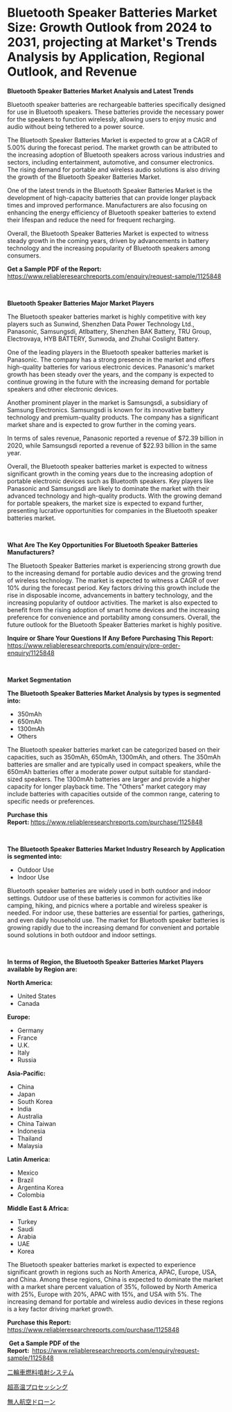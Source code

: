 <p><h1>Bluetooth Speaker Batteries Market Size: Growth Outlook from 2024 to 2031, projecting at Market's Trends Analysis by Application, Regional Outlook, and Revenue</h1></p><p><strong>Bluetooth Speaker Batteries Market Analysis and Latest Trends</strong></p>
<p><p>Bluetooth speaker batteries are rechargeable batteries specifically designed for use in Bluetooth speakers. These batteries provide the necessary power for the speakers to function wirelessly, allowing users to enjoy music and audio without being tethered to a power source.</p><p>The Bluetooth Speaker Batteries Market is expected to grow at a CAGR of 5.00% during the forecast period. The market growth can be attributed to the increasing adoption of Bluetooth speakers across various industries and sectors, including entertainment, automotive, and consumer electronics. The rising demand for portable and wireless audio solutions is also driving the growth of the Bluetooth Speaker Batteries Market.</p><p>One of the latest trends in the Bluetooth Speaker Batteries Market is the development of high-capacity batteries that can provide longer playback times and improved performance. Manufacturers are also focusing on enhancing the energy efficiency of Bluetooth speaker batteries to extend their lifespan and reduce the need for frequent recharging.</p><p>Overall, the Bluetooth Speaker Batteries Market is expected to witness steady growth in the coming years, driven by advancements in battery technology and the increasing popularity of Bluetooth speakers among consumers.</p></p>
<p><strong>Get a Sample PDF of the Report:&nbsp;</strong> <a href="https://www.reliableresearchreports.com/enquiry/request-sample/1125848">https://www.reliableresearchreports.com/enquiry/request-sample/1125848</a></p>
<p>&nbsp;</p>
<p><strong>Bluetooth Speaker Batteries Major Market Players</strong></p>
<p><p>The Bluetooth speaker batteries market is highly competitive with key players such as Sunwind, Shenzhen Data Power Technology Ltd., Panasonic, Samsungsdi, Atlbattery, Shenzhen BAK Battery, TRU Group, Electrovaya, HYB BATTERY, Sunwoda, and Zhuhai Coslight Battery.</p><p>One of the leading players in the Bluetooth speaker batteries market is Panasonic. The company has a strong presence in the market and offers high-quality batteries for various electronic devices. Panasonic's market growth has been steady over the years, and the company is expected to continue growing in the future with the increasing demand for portable speakers and other electronic devices.</p><p>Another prominent player in the market is Samsungsdi, a subsidiary of Samsung Electronics. Samsungsdi is known for its innovative battery technology and premium-quality products. The company has a significant market share and is expected to grow further in the coming years.</p><p>In terms of sales revenue, Panasonic reported a revenue of $72.39 billion in 2020, while Samsungsdi reported a revenue of $22.93 billion in the same year.</p><p>Overall, the Bluetooth speaker batteries market is expected to witness significant growth in the coming years due to the increasing adoption of portable electronic devices such as Bluetooth speakers. Key players like Panasonic and Samsungsdi are likely to dominate the market with their advanced technology and high-quality products. With the growing demand for portable speakers, the market size is expected to expand further, presenting lucrative opportunities for companies in the Bluetooth speaker batteries market.</p></p>
<p>&nbsp;</p>
<p><strong>What Are The Key Opportunities For Bluetooth Speaker Batteries Manufacturers?</strong></p>
<p><p>The Bluetooth Speaker Batteries market is experiencing strong growth due to the increasing demand for portable audio devices and the growing trend of wireless technology. The market is expected to witness a CAGR of over 10% during the forecast period. Key factors driving this growth include the rise in disposable income, advancements in battery technology, and the increasing popularity of outdoor activities. The market is also expected to benefit from the rising adoption of smart home devices and the increasing preference for convenience and portability among consumers. Overall, the future outlook for the Bluetooth Speaker Batteries market is highly positive.</p></p>
<p><strong>Inquire or Share Your Questions If Any Before Purchasing This Report:</strong> <a href="https://www.reliableresearchreports.com/enquiry/pre-order-enquiry/1125848">https://www.reliableresearchreports.com/enquiry/pre-order-enquiry/1125848</a></p>
<p>&nbsp;</p>
<p><strong>Market Segmentation</strong></p>
<p><strong>The Bluetooth Speaker Batteries Market Analysis by types is segmented into:</strong></p>
<p><ul><li>350mAh</li><li>650mAh</li><li>1300mAh</li><li>Others</li></ul></p>
<p><p>The Bluetooth speaker batteries market can be categorized based on their capacities, such as 350mAh, 650mAh, 1300mAh, and others. The 350mAh batteries are smaller and are typically used in compact speakers, while the 650mAh batteries offer a moderate power output suitable for standard-sized speakers. The 1300mAh batteries are larger and provide a higher capacity for longer playback time. The "Others" market category may include batteries with capacities outside of the common range, catering to specific needs or preferences.</p></p>
<p><strong>Purchase this Report:&nbsp;</strong><a href="https://www.reliableresearchreports.com/purchase/1125848">https://www.reliableresearchreports.com/purchase/1125848</a></p>
<p>&nbsp;</p>
<p><strong>The Bluetooth Speaker Batteries Market Industry Research by Application is segmented into:</strong></p>
<p><ul><li>Outdoor Use</li><li>Indoor Use</li></ul></p>
<p><p>Bluetooth speaker batteries are widely used in both outdoor and indoor settings. Outdoor use of these batteries is common for activities like camping, hiking, and picnics where a portable and wireless speaker is needed. For indoor use, these batteries are essential for parties, gatherings, and even daily household use. The market for Bluetooth speaker batteries is growing rapidly due to the increasing demand for convenient and portable sound solutions in both outdoor and indoor settings.</p></p>
<p>&nbsp;</p>
<p><strong>In terms of Region, the Bluetooth Speaker Batteries Market Players available by Region are:</strong></p>
<p>
    <p> <strong> North America: </strong>
        <ul>
            <li>United States</li>
            <li>Canada</li>
        </ul>
        </p> 
    <p> <strong> Europe: </strong>
        <ul>
            <li>Germany</li>
            <li>France</li>
            <li>U.K.</li>
            <li>Italy</li>
            <li>Russia</li>
        </ul>
        </p> 
    <p> <strong> Asia-Pacific: </strong>
        <ul>
            <li>China</li>
            <li>Japan</li>
            <li>South Korea</li>
            <li>India</li>
            <li>Australia</li>
            <li>China Taiwan</li>
            <li>Indonesia</li>
            <li>Thailand</li>
            <li>Malaysia</li>
        </ul>
        </p> 
    <p> <strong> Latin America: </strong>
        <ul>
            <li>Mexico</li>
            <li>Brazil</li>
            <li>Argentina Korea</li>
            <li>Colombia</li>
        </ul>
        </p> 
    <p> <strong> Middle East & Africa: </strong>
        <ul>
            <li>Turkey</li>
            <li>Saudi</li>
            <li>Arabia</li>
            <li>UAE</li>
            <li>Korea</li>
        </ul>
    </p>
    </p>
<p><p>The Bluetooth speaker batteries market is expected to experience significant growth in regions such as North America, APAC, Europe, USA, and China. Among these regions, China is expected to dominate the market with a market share percent valuation of 35%, followed by North America with 25%, Europe with 20%, APAC with 15%, and USA with 5%. The increasing demand for portable and wireless audio devices in these regions is a key factor driving market growth.</p></p>
<p><strong>Purchase this Report: </strong><a href="https://www.reliableresearchreports.com/purchase/1125848">https://www.reliableresearchreports.com/purchase/1125848</a></p>
<p>&nbsp;<strong>Get a Sample PDF of the Report:&nbsp;&nbsp;</strong><a href="https://www.reliableresearchreports.com/enquiry/request-sample/1125848">https://www.reliableresearchreports.com/enquiry/request-sample/1125848</a></p>
<p><strong></strong></p>
<p><p><a href="https://github.com/ddwcuskozol07187/Market-Research-Report-List-1/blob/main/43761908247.md">二輪車燃料噴射システム</a></p><p><a href="https://github.com/KaydenJohns1964/Market-Research-Report-List-1/blob/main/96581318249.md">超高温プロセッシング</a></p><p><a href="https://github.com/marbadji/Market-Research-Report-List-1/blob/main/71184548248.md">無人航空ドローン</a></p></p>